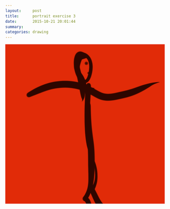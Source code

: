 ```yaml
---
layout:     post
title:      portrait exercise 3
date:       2015-10-21 20:01:44
summary:    
categories: drawing
---
```

![portrait exercise 3](/images/blog/portrait-exercise-3.png "a dear friend")
